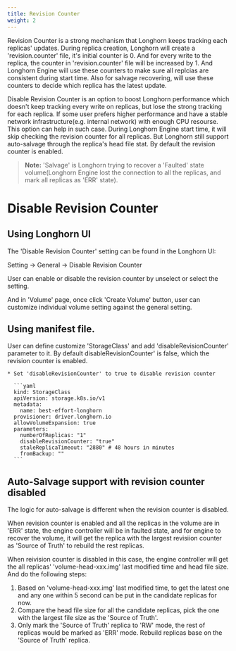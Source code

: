 ```yaml
---
title: Revision Counter
weight: 2
---
```


Revision Counter is a strong mechanism that Longhorn keeps tracking each replicas' updates. During replica creation, Longhorn will create a 'revision.counter' file, it's initial counter is 0. And for every write to the replica, the counter in 'revision.counter' file will be increased by 1. And Longhorn Engine will use these counters to make sure all replcias are consistent during start time. Also for salvage recovering, will use these counters to decide which replica has the latest update.

Disable Revision Counter is an option to boost Longhorn performance which doesn't keep tracking every write on replicas, but lose the strong tracking for each replica. If some user prefers higher performance and have a stable network infrastructure(e.g. internal network) with enough CPU resourse. This option can help in such case. During Longhorn Engine start time, it will skip checking the revision counter for all replicas. But Longhorn still support auto-salvage through the replica's head file stat. By default the revision counter is enabled.

> **Note:** 'Salvage' is Longhorn trying to recover a 'Faulted' state volume(Longhorn Engine lost the connection to all the replicas, and mark all replicas as 'ERR' state).


# Disable Revision Counter
## Using Longhorn UI
The 'Disable Revision Counter' setting can be found in the Longhorn UI:

Setting -> General -> Disable Revision Counter

User can enable or disable the revision counter by unselect or select the setting.

And in 'Volume' page, once click 'Create Volume' button, user can customize individual volume setting against the general setting.

## Using manifest file.

User can define customize 'StorageClass' and add 'disableRevisionCounter' parameter to it. By default disableRevisionCounter' is false, which the revision counter is enabled.

    * Set 'disableRevisionCounter' to true to disable revision counter

      ```yaml
      kind: StorageClass
      apiVersion: storage.k8s.io/v1
      metadata:
        name: best-effort-longhorn
      provisioner: driver.longhorn.io
      allowVolumeExpansion: true
      parameters:
        numberOfReplicas: "1"
        disableRevisionCounter: "true"
        staleReplicaTimeout: "2880" # 48 hours in minutes
        fromBackup: ""
      ```

## Auto-Salvage support with revision counter disabled
The logic for auto-salvage is different when the revision counter is disabled.

When revision counter is enabled and all the replicas in the volume are in 'ERR' state, the engine controller will be in faulted state, and for engine to recover the volume, it will get the replica with the largest revisiion counter as 'Source of Truth' to rebuild the rest replicas.

When reivision counter is disabled in this case, the engine controller will get the all replicas' 'volume-head-xxx.img' last modified time and head file size. And do the following steps:
1. Based on 'volume-head-xxx.img' last modified time, to get the latest one and any one within 5 second can be put in the candidate replicas for now.
2. Compare the head file size for all the candidate replicas, pick the one with the largest file size as the 'Source of Truth'.
3. Only mark the 'Source of Truth' replica to 'RW' mode, the rest of replicas would be marked as 'ERR' mode. Rebuild replicas base on the 'Source of Truth' replica.
